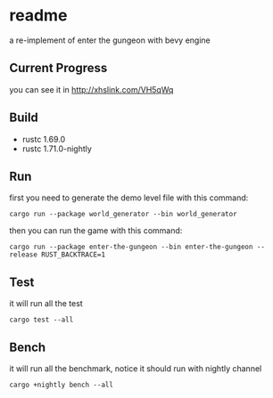 # readme

a re-implement of enter the gungeon with bevy engine

## Current Progress

you can see it in http://xhslink.com/VH5qWq

## Build

- rustc 1.69.0
- rustc 1.71.0-nightly

## Run

first you need to generate the demo level file with this command:

```shell
cargo run --package world_generator --bin world_generator
```

then you can run the game with this command:

```shell
cargo run --package enter-the-gungeon --bin enter-the-gungeon --release RUST_BACKTRACE=1
```

## Test

it will run all the test

```shell
cargo test --all
```

## Bench

it will run all the benchmark, notice it should run with nightly channel

```shell
cargo +nightly bench --all
```